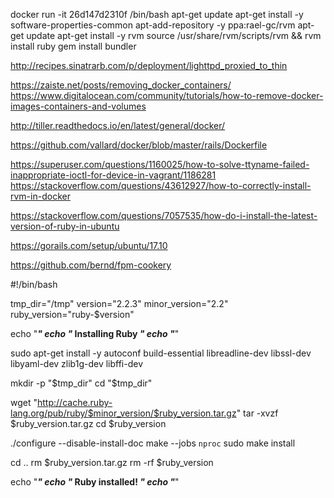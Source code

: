 docker run -it 26d147d2310f /bin/bash
apt-get update
apt-get install -y software-properties-common
apt-add-repository -y ppa:rael-gc/rvm
apt-get update
apt-get install -y  rvm
source /usr/share/rvm/scripts/rvm && rvm install ruby
gem install bundler

http://recipes.sinatrarb.com/p/deployment/lighttpd_proxied_to_thin

https://zaiste.net/posts/removing_docker_containers/
https://www.digitalocean.com/community/tutorials/how-to-remove-docker-images-containers-and-volumes

http://tiller.readthedocs.io/en/latest/general/docker/


https://github.com/vallard/docker/blob/master/rails/Dockerfile


https://superuser.com/questions/1160025/how-to-solve-ttyname-failed-inappropriate-ioctl-for-device-in-vagrant/1186281
https://stackoverflow.com/questions/43612927/how-to-correctly-install-rvm-in-docker


https://stackoverflow.com/questions/7057535/how-do-i-install-the-latest-version-of-ruby-in-ubuntu

https://gorails.com/setup/ubuntu/17.10



https://github.com/bernd/fpm-cookery


#!/bin/bash

tmp_dir="/tmp"
version="2.2.3"
minor_version="2.2"
ruby_version="ruby-$version"

echo "*******************"
echo "* Installing Ruby *"
echo "*******************"

sudo apt-get install -y autoconf build-essential libreadline-dev libssl-dev libyaml-dev zlib1g-dev libffi-dev

mkdir -p "$tmp_dir"
cd "$tmp_dir"

wget "http://cache.ruby-lang.org/pub/ruby/$minor_version/$ruby_version.tar.gz"
tar -xvzf $ruby_version.tar.gz
cd $ruby_version

./configure --disable-install-doc
make --jobs `nproc`
sudo make install

cd ..
rm $ruby_version.tar.gz
rm -rf $ruby_version

echo "*******************"
echo "* Ruby installed! *"
echo "*******************"
